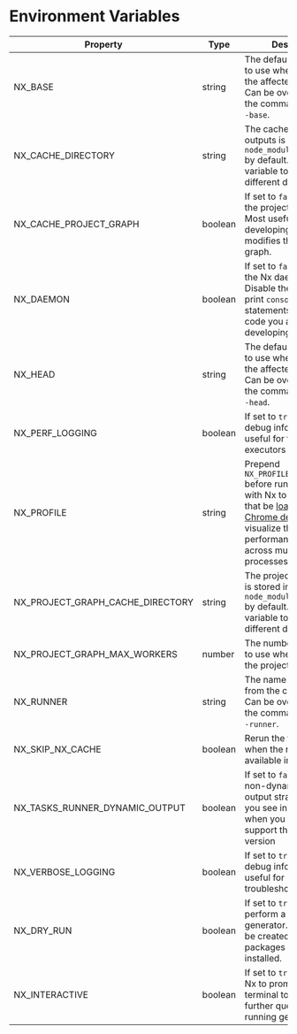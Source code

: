 # Environment Variables

| Property                         | Type    | Description                                                                                                                                                                                                                  |
| -------------------------------- | ------- | ---------------------------------------------------------------------------------------------------------------------------------------------------------------------------------------------------------------------------- |
| NX_BASE                          | string  | The default base branch to use when calculating the affected projects. Can be overridden on the command line with `--base`.                                                                                                  |
| NX_CACHE_DIRECTORY               | string  | The cache for task outputs is stored in `node_modules/.cache/nx` by default. Set this variable to use a different directory.                                                                                                 |
| NX_CACHE_PROJECT_GRAPH           | boolean | If set to `false`, disables the project graph cache. Most useful when developing a plugin that modifies the project graph.                                                                                                   |
| NX_DAEMON                        | boolean | If set to `false`, disables the Nx daemon process. Disable the daemon to print `console.log` statements in plugin code you are developing.                                                                                   |
| NX_HEAD                          | string  | The default head branch to use when calculating the affected projects. Can be overridden on the command line with `--head`.                                                                                                  |
| NX_PERF_LOGGING                  | boolean | If set to `true`, will print debug information useful for for profiling executors and Nx itself                                                                                                                              |
| NX_PROFILE                       | string  | Prepend `NX_PROFILE=profile.json` before running targets with Nx to generate a file that be [loaded in Chrome dev tools](/recipes/other/performance-profiling) to visualize the performance of Nx across multiple processes. |
| NX_PROJECT_GRAPH_CACHE_DIRECTORY | string  | The project graph cache is stored in `node_modules/.cache/nx` by default. Set this variable to use a different directory.                                                                                                    |
| NX_PROJECT_GRAPH_MAX_WORKERS     | number  | The number of workers to use when calculating the project graph.                                                                                                                                                             |
| NX_RUNNER                        | string  | The name of task runner from the config to use. Can be overridden on the command line with `--runner`.                                                                                                                       |
| NX_SKIP_NX_CACHE                 | boolean | Rerun the tasks even when the results are available in the cache                                                                                                                                                             |
| NX_TASKS_RUNNER_DYNAMIC_OUTPUT   | boolean | If set to `false`, will use non-dynamic terminal output strategy (what you see in CI), even when you terminal can support the dynamic version                                                                                |
| NX_VERBOSE_LOGGING               | boolean | If set to `true`, will print debug information useful for troubleshooting                                                                                                                                                    |
| NX_DRY_RUN                       | boolean | If set to `true`, will perform a dry run of the generator. No files will be created and no packages will be installed.                                                                                                       |
| NX_INTERACTIVE                   | boolean | If set to `true`, will allow Nx to prompt you in the terminal to answer some further questions when running generators.                                                                                                      |
